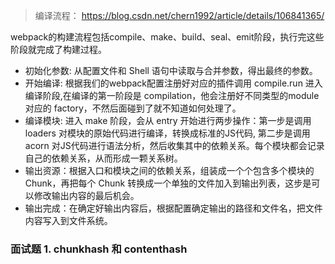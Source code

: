 > 编译流程： https://blog.csdn.net/chern1992/article/details/106841365/

webpack的构建流程包括compile、make、build、seal、emit阶段，执行完这些阶段就完成了构建过程。

- 初始化参数: 从配置文件和 Shell 语句中读取与合并参数，得出最终的参数。
- 开始编译: 根据我们的webpack配置注册好对应的插件调用 compile.run 进入编译阶段,在编译的第一阶段是 compilation，他会注册好不同类型的module对应的 factory，不然后面碰到了就不知道如何处理了。
- 编译模块: 进入 make 阶段，会从 entry 开始进行两步操作：第一步是调用 loaders 对模块的原始代码进行编译，转换成标准的JS代码, 第二步是调用 acorn 对JS代码进行语法分析，然后收集其中的依赖关系。每个模块都会记录自己的依赖关系，从而形成一颗关系树。
- 输出资源：根据入口和模块之间的依赖关系，组装成一个个包含多个模块的 Chunk，再把每个 Chunk 转换成一个单独的文件加入到输出列表，这步是可以修改输出内容的最后机会。
- 输出完成：在确定好输出内容后，根据配置确定输出的路径和文件名，把文件内容写入到文件系统。


### 面试题 1. chunkhash 和 contenthash
